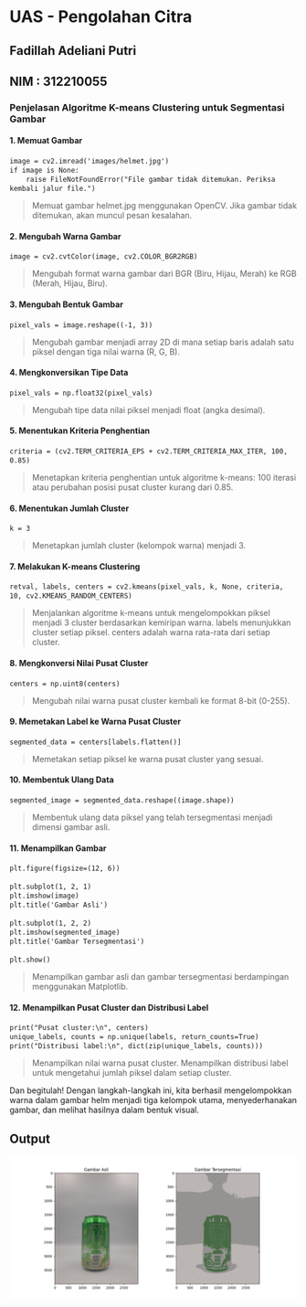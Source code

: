 # UAS - Pengolahan Citra

## Fadillah Adeliani Putri
## NIM  : 312210055

### Penjelasan Algoritme K-means Clustering untuk Segmentasi Gambar

#### 1. Memuat Gambar

```
image = cv2.imread('images/helmet.jpg')
if image is None:
    raise FileNotFoundError("File gambar tidak ditemukan. Periksa kembali jalur file.")
```
> Memuat gambar helmet.jpg menggunakan OpenCV. Jika gambar tidak ditemukan, akan muncul pesan kesalahan.

#### 2. Mengubah Warna Gambar
```
image = cv2.cvtColor(image, cv2.COLOR_BGR2RGB)
```
> Mengubah format warna gambar dari BGR (Biru, Hijau, Merah) ke RGB (Merah, Hijau, Biru).

#### 3. Mengubah Bentuk Gambar
```
pixel_vals = image.reshape((-1, 3))
```
> Mengubah gambar menjadi array 2D di mana setiap baris adalah satu piksel dengan tiga nilai warna (R, G, B).

#### 4. Mengkonversikan Tipe Data
```
pixel_vals = np.float32(pixel_vals)
```
> Mengubah tipe data nilai piksel menjadi float (angka desimal).

#### 5. Menentukan Kriteria Penghentian
```
criteria = (cv2.TERM_CRITERIA_EPS + cv2.TERM_CRITERIA_MAX_ITER, 100, 0.85)
```
> Menetapkan kriteria penghentian untuk algoritme k-means: 100 iterasi atau perubahan posisi pusat cluster kurang dari 0.85.

#### 6. Menentukan Jumlah Cluster
```
k = 3
```
> Menetapkan jumlah cluster (kelompok warna) menjadi 3.

#### 7. Melakukan K-means Clustering
```
retval, labels, centers = cv2.kmeans(pixel_vals, k, None, criteria, 10, cv2.KMEANS_RANDOM_CENTERS)
```
> Menjalankan algoritme k-means untuk mengelompokkan piksel menjadi 3 cluster berdasarkan kemiripan warna.
> labels menunjukkan cluster setiap piksel.
> centers adalah warna rata-rata dari setiap cluster.

#### 8. Mengkonversi Nilai Pusat Cluster
```
centers = np.uint8(centers)
```
> Mengubah nilai warna pusat cluster kembali ke format 8-bit (0-255).

#### 9. Memetakan Label ke Warna Pusat Cluster
```
segmented_data = centers[labels.flatten()]
```
> Memetakan setiap piksel ke warna pusat cluster yang sesuai.

#### 10. Membentuk Ulang Data
```
segmented_image = segmented_data.reshape((image.shape))
```
> Membentuk ulang data piksel yang telah tersegmentasi menjadi dimensi gambar asli.

#### 11. Menampilkan Gambar
```
plt.figure(figsize=(12, 6))

plt.subplot(1, 2, 1)
plt.imshow(image)
plt.title('Gambar Asli')

plt.subplot(1, 2, 2)
plt.imshow(segmented_image)
plt.title('Gambar Tersegmentasi')

plt.show()
```
> Menampilkan gambar asli dan gambar tersegmentasi berdampingan menggunakan Matplotlib.

#### 12. Menampilkan Pusat Cluster dan Distribusi Label
```
print("Pusat cluster:\n", centers)
unique_labels, counts = np.unique(labels, return_counts=True)
print("Distribusi label:\n", dict(zip(unique_labels, counts)))
```
> Menampilkan nilai warna pusat cluster.
> Menampilkan distribusi label untuk mengetahui jumlah piksel dalam setiap cluster.

Dan begitulah! Dengan langkah-langkah ini, kita berhasil mengelompokkan warna dalam gambar helm menjadi tiga kelompok utama, menyederhanakan gambar, dan melihat hasilnya dalam bentuk visual.

## Output
![](figure_1.png)
